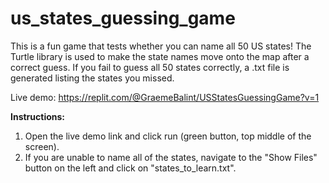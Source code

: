 # us_states_guessing_game

This is a fun game that tests whether you can name all 50 US states! The Turtle library is used to make the state names move onto the map after a correct guess. If you fail to guess all 50 states correctly, a .txt file is generated listing the states you missed. 

Live demo: https://replit.com/@GraemeBalint/USStatesGuessingGame?v=1

**Instructions:**

1. Open the live demo link and click run (green button, top middle of the screen).
2. If you are unable to name all of the states, navigate to the "Show Files" button on the left and click on "states_to_learn.txt".
